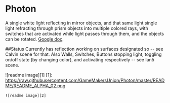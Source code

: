 # Photon
A single white light reflecting in mirror objects, and that same light single light refracting through prism objects into multiple colored rays, with switches that are activated while light passes through them, and the objects can be rotated. [Google doc](https://docs.google.com/document/d/1fp06h-lgvDw-tp2712Q2qZG19k6Nq1trdLaPUthO57c/edit?usp=sharing).

##Status
Currently has reflection working on surfaces designated so -- see Calvin scene for that. Also Walls, Switches, Buttons stopping light, toggling on/off state (by changing color), and activating respectively -- see Ian5 scene.

  ![readme image][1]
  [1]: https://raw.githubusercontent.com/GameMakersUnion/Photon/master/README/README_ALPHA_02.png 

    ![readme image][2]
  [2]: https://raw.githubusercontent.com/GameMakersUnion/Photon/master/README/README_ALPHA_05.png 

